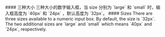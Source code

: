 <cn>
#### 三种大小
三种大小的数字输入框，当 size 分别为 `large` 和 `small` 时，输入框高度为 `40px` 和 `24px` ，默认高度为 `32px`。
</cn>

<us>
#### Sizes
There are three sizes available to a numeric input box. By default, the size is `32px`. The two additional sizes are `large` and `small` which means `40px` and `24px`, respectively.
</us>
